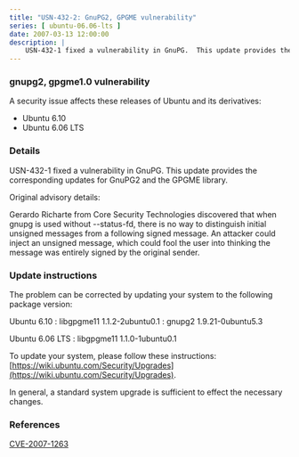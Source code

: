 ```yaml
---
title: "USN-432-2: GnuPG2, GPGME vulnerability"
series: [ ubuntu-06.06-lts ]
date: 2007-03-13 12:00:00
description: |
    USN-432-1 fixed a vulnerability in GnuPG.  This update provides the  corresponding updates for GnuPG2 and the GPGME library.
--- 
```

 
### gnupg2, gpgme1.0 vulnerability

A security issue affects these releases of Ubuntu and its derivatives:

* Ubuntu 6.10
* Ubuntu 6.06 LTS

### Details

USN-432-1 fixed a vulnerability in GnuPG. This update provides the corresponding updates for GnuPG2 and the GPGME library.

Original advisory details:

 Gerardo Richarte from Core Security Technologies discovered that when gnupg is used without --status-fd, there is no way to distinguish initial unsigned messages from a following signed message. An attacker could inject an unsigned message, which could fool the user into thinking the message was entirely signed by the original sender.

### Update instructions

The problem can be corrected by updating your system to the following package version:

Ubuntu 6.10
 : libgpgme11 <span>1.1.2-2ubuntu0.1</span>
 : gnupg2 <span>1.9.21-0ubuntu5.3</span>

Ubuntu 6.06 LTS
 : libgpgme11 <span>1.1.0-1ubuntu0.1</span>

To update your system, please follow these instructions: [https://wiki.ubuntu.com/Security/Upgrades](https://wiki.ubuntu.com/Security/Upgrades).

In general, a standard system upgrade is sufficient to effect the necessary changes.

### References

 [CVE-2007-1263](http://people.ubuntu.com/~ubuntu-security/cve/CVE-2007-1263)
 
